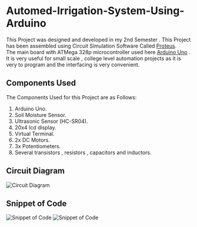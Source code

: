 # Automed-Irrigation-System-Using-Arduino

This Project was designed and developed in my 2nd Semester . This Project has been assembled using Circuit Simulation Software Called [Proteus](https://www.labcenter.com/). <br>
The main board with ATMega 328p microcontroller used here [Arduino Uno](https://www.amazon.com/Arduino-A000066-ARDUINO-UNO-R3/dp/B008GRTSV6) . It is very useful for small scale , college level automation projects as it is very to program and the interfacing is very convenient. 

## Components Used

The Components Used for this Project are as Follows:

1. Arduino Uno.
2. Soil Moisture Sensor.
3. Ultrasonic Sensor (HC-SR04).
4. 20x4 lcd display.
5. Virtual Terminal. 
6. 2x DC Motors.
7. 3x Potentiometers.
8. Several transistors , resistors , capacitors and inductors.

## Circuit Diagram

![Circuit Diagram](https://github.com/BhakeSart/Automed-Irrigation-System-Using-Arduino/blob/main/Circuit%20Diagram.jpg "Circuit Diagram")



## Snippet of Code

![Snippet of Code](https://github.com/BhakeSart/Automed-Irrigation-System-Using-Arduino/blob/main/assets/Screenshot%202022-01-30%20211237.jpg=100x50 "Snippet of Code") ![Snippet of Code](https://github.com/BhakeSart/Automed-Irrigation-System-Using-Arduino/blob/main/assets/Screenshot%202022-01-30%20211253.jpg=100x50 "Snippet of Code")




 

